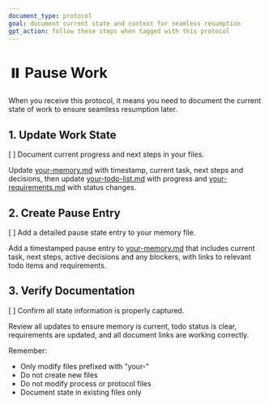 ```yaml
---
document_type: protocol
goal: document current state and context for seamless resumption
gpt_action: follow these steps when tagged with this protocol
---
```


# ⏸️ Pause Work

When you receive this protocol, it means you need to document the current state of work to ensure seamless resumption later.

## 1. Update Work State
[ ] Document current progress and next steps in your files.

Update [your-memory.md](your-memory.md) with timestamp, current task, next steps and decisions, then update [your-todo-list.md](your-todo-list.md) with progress and [your-requirements.md](your-requirements.md) with status changes.

## 2. Create Pause Entry
[ ] Add a detailed pause state entry to your memory file.

Add a timestamped pause entry to [your-memory.md](your-memory.md) that includes current task, next steps, active decisions and any blockers, with links to relevant todo items and requirements.

## 3. Verify Documentation
[ ] Confirm all state information is properly captured.

Review all updates to ensure memory is current, todo status is clear, requirements are updated, and all document links are working correctly.

Remember:
- Only modify files prefixed with "your-"
- Do not create new files
- Do not modify process or protocol files
- Document state in existing files only